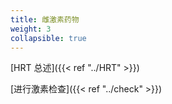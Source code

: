```yaml
---
title: 雌激素药物
weight: 3
collapsible: true
---
```


[HRT 总述]({{< ref "../HRT" >}})

[进行激素检查]({{< ref "../check" >}})
